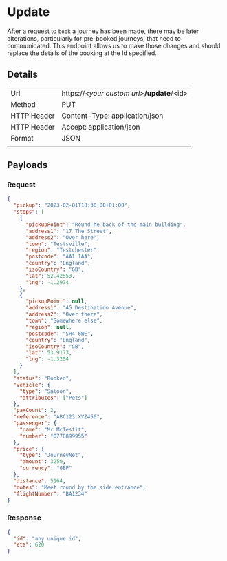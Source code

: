 # Update

After a request to `book` a journey has been made, there may be later alterations, particularly for pre-booked journeys, that need to communicated. This endpoint allows us to make those changes and should replace the details of the booking at the Id specified.

## Details

|             |                                                |
| ----------- | ---------------------------------------------- |
| Url         | https://_\<your custom url\>_**/update**/\<id> |
| Method      | PUT                                            |
| HTTP Header | Content-Type: application/json                 |
| HTTP Header | Accept: application/json                       |
| Format      | JSON                                           |
|             |                                                |

## Payloads

### Request

```json
{
  "pickup": "2023-02-01T18:30:00+01:00",
  "stops": [
    {
      "pickupPoint": "Round he back of the main building",
      "address1": "17 The Street",
      "address2": "Over here",
      "town": "Testsville",
      "region": "Testchester",
      "postcode": "AA1 1AA",
      "country": "England",
      "isoCountry": "GB",
      "lat": 52.42553,
      "lng": -1.2974
    },
    {
      "pickupPoint": null,
      "address1": "45 Destination Avenue",
      "address2": "Over there",
      "town": "Somewhere else",
      "region": null,
      "postcode": "SH4 6WE",
      "country": "England",
      "isoCountry": "GB",
      "lat": 53.9173,
      "lng": -1.3254
    }
  ],
  "status": "Booked",
  "vehicle": {
    "type": "Saloon",
    "attributes": ["Pets"]
  },
  "paxCount": 2,
  "reference": "ABC123:XYZ456",
  "passenger": {
    "name": "Mr McTestit",
    "number": "0778899955"
  },
  "price": {
    "type": "JourneyNet",
    "amount": 3250,
    "currency": "GBP"
  },
  "distance": 5164,
  "notes": "Meet round by the side entrance",
  "flightNumber": "BA1234"
}
```

### Response

```json
{
  "id": "any unique id",
  "eta": 620
}
```
